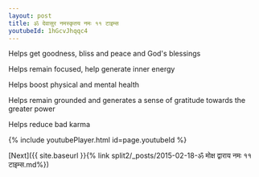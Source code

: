```yaml
---
layout: post
title: ॐ देवासुर नमस्कृतय नमः ११ टाइम्स
youtubeId: 1hGcvJhqqc4
---
```

 
 
Helps get goodness, bliss and peace and God's blessings
 
Helps remain focused, help generate inner energy 
 
Helps boost physical and mental health 
 
Helps remain grounded and generates a sense of gratitude towards the greater power 
 
Helps reduce bad karma
 
 
 
 


{% include youtubePlayer.html id=page.youtubeId %}
 
[Next]({{ site.baseurl }}{% link  split2/_posts/2015-02-18-ॐ मोक्ष द्वाराय नमः ११ टाइम्स.md%})
 
